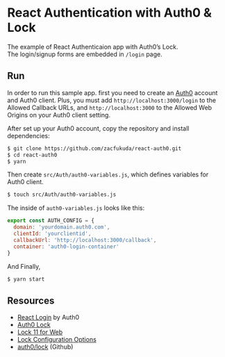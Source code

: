# React Authentication with Auth0 & Lock

The example of React Authenticaion app with Auth0’s Lock.<br>
The login/signup forms are embedded in `/login` page.

## Run
In order to run this sample app. first you need to create an [Auth0](https://auth0.com/) account and Auth0 client. Plus, you must add `http://localhost:3000/login` to the Allowed Callback URLs, and `http://localhost:3000` to the Allowed Web Origins on your Auth0 client setting. 

After set up your Auth0 account, copy the repository and install dependencies:
```bash
$ git clone https://github.com/zacfukuda/react-auth0.git
$ cd react-auth0
$ yarn
```

Then create `src/Auth/auth0-variables.js`, which defines variables for Auth0 client.

```bash
$ touch src/Auth/auth0-variables.js
```

The inside of `auth0-variables.js` looks like this:
```javascript
export const AUTH_CONFIG = {
  domain: 'yourdomain.auth0.com',
  clientId: 'yourclientid',
  callbackUrl: 'http://localhost:3000/callback',
  container: 'auth0-login-container'
}
```

And Finally,
```bash
$ yarn start
```

## Resources
- [React Login](https://auth0.com/docs/quickstart/spa/react/01-login) by Auth0
- [Auth0 Lock](https://auth0.com/lock)
- [Lock 11 for Web](https://auth0.com/docs/libraries/lock/v11)
- [Lock Configuration Options](https://auth0.com/docs/libraries/lock/v11/configuration)
- [auth0/lock](https://github.com/auth0/lock) (Github)